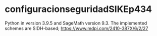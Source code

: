 # configuracionseguridadSIKEp434
Python in version 3.9.5 and SageMath version 9.3. The implemented schemes are SIDH-based;
https://www.mdpi.com/2410-387X/6/2/27
